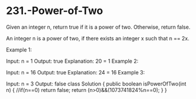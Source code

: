 # 231.-Power-of-Two
Given an integer n, return true if it is a power of two. Otherwise, return false.

An integer n is a power of two, if there exists an integer x such that n == 2x.

 

Example 1:

Input: n = 1
Output: true
Explanation: 20 = 1
Example 2:

Input: n = 16
Output: true
Explanation: 24 = 16
Example 3:

Input: n = 3
Output: false
class Solution {
    public boolean isPowerOfTwo(int n) {
       //if(n==0) return false;
        return (n>0)&&(1073741824%n==0);
    }
}
